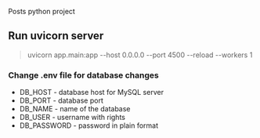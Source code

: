 Posts python project

## Run uvicorn server
> uvicorn app.main:app --host 0.0.0.0 --port 4500 --reload --workers 1

### Change .env file for database changes
* DB_HOST - database host for MySQL server
* DB_PORT - database port
* DB_NAME - name of the database
* DB_USER - username with rights
* DB_PASSWORD - password in plain format
